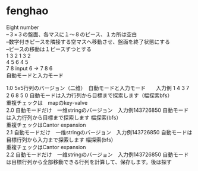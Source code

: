 # fenghao
Eight number   
–３×３の盤面、各マスに１〜８のピース、１カ所は空白  
–数字付きピースを隣接する空マスへ移動させ、盤面を終了状態にする  
–ピースの移動は１ピースずつとする  
1 3 2                          1 3 2    
4 5 6                          4 5    
7 8         input 6 ->         7 8 6  
自動モードと入力モード  

1.0    5x5行列のバージョン（二维）　自動モードと入力モード　　入力例 1 4 3 7 2 6 8 5 0  自動モードは入力行列から目標まで探索します（幅探索bfs）  
重複チェックは　mapのkey-valve  
2.0    自動モードだけ　一维stringのバージョン　入力例143726850  自動モードは入力行列から目標まで探索します 幅探索(bfs）  
重複チェックはCantor expansion  
2.1    自動モードだけ　一维stringのバージョン　入力例143726850  自動モードは目標行列から入力まで探索します 幅探索(bfs）  
重複チェックはCantor expansion  
2.2    自動モードだけ　一维stringのバージョン　入力例143726850  自動モードは目標行列から全部移動できる行列を計算して、保存します。後は探す  
